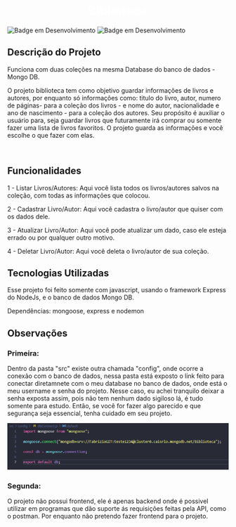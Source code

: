 <h1 align="center"> <b style="color:white"> Biblioteca</b> </h1>

![Badge em Desenvolvimento](https://img.shields.io/badge/license-napolifabrizio-green)
![Badge em Desenvolvimento](https://img.shields.io/badge/status-desenvolvimento-yellow)

<section>
<h2><b>Descrição do Projeto</b></h2>

Funciona com duas coleções na mesma Database do banco de dados - Mongo DB.

<p>
O projeto biblioteca tem como objetivo guardar informações de livros e autores, por enquanto só informações como: titulo do livro, autor, numero de páginas- para a coleção dos livros - e nome do autor, nacionalidade e ano de nascimento - para a coleção dos autores. Seu propósito é auxiliar o usuário para, seja guardar livros que futuramente irá comprar ou somente fazer uma lista de livros favoritos. O projeto guarda as informações e você escolhe o que fazer com elas.
</p><br>
</section>

<section>
<h2><b>Funcionalidades</b></h2>

<p>
 1 - Listar Livros/Autores: Aqui você lista todos os livros/autores salvos na coleção, com todas as informações que colocou.

 2 - Cadastrar Livro/Autor: Aqui você cadastra o livro/autor que quiser com os dados dele.

 3 - Atualizar Livro/Autor: Aqui você pode atualizar um dado, caso ele esteja errado ou por qualquer outro motivo.

 4 - Deletar Livro/Autor: Aqui você deleta o livro/autor de sua coleção.
</p>
</section>

<section>
<h2><b>Tecnologias Utilizadas</b></h2>
<p>
Esse projeto foi feito somente com javascript, usando o framework Express do NodeJs, e o banco de dados Mongo DB.

Dependências: mongoose, express e nodemon

</p>
</section>

<section>
<h2><b>Observações</b></h2>
<h3>
Primeira:
</h3>
Dentro da pasta "src" existe outra chamada "config", onde ocorre a conexão com o banco de dados, nessa pasta está exposto o link feito para conectar diretamnete com o meu database no banco de dados, onde está o meu username e senha do projeto. Nesse caso, eu achei tranquilo deixar a senha exposta assim, pois não tem nenhum dado sigiloso lá, é tudo somente para estudo. Então, se você for fazer algo parecido e que segurança seja essencial, tenha cuidado em seu projeto.
<br>

![Imagem demonstracao](./imagensREADME/ImagemGITHUB.jpeg)

<h3>
Segunda:
</h3>
O projeto não possui frontend, ele é apenas backend onde é possivel utilizar em programas que dão suporte ás requisições feitas pela API, como o postman. Por enquanto não pretendo fazer frontend para o projeto.
</section>





